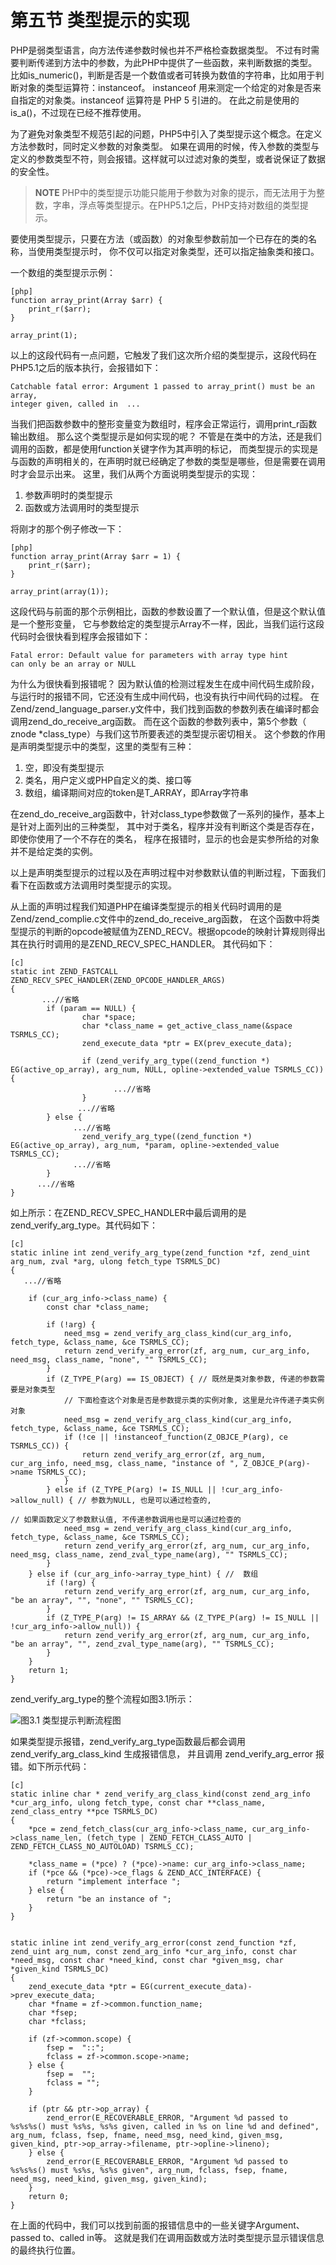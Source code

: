 # 第五节 类型提示的实现

PHP是弱类型语言，向方法传递参数时候也并不严格检查数据类型。
不过有时需要判断传递到方法中的参数，为此PHP中提供了一些函数，来判断数据的类型。
比如is_numeric()，判断是否是一个数值或者可转换为数值的字符串，比如用于判断对象的类型运算符：instanceof。
instanceof 用来测定一个给定的对象是否来自指定的对象类。instanceof 运算符是 PHP 5 引进的。
在此之前是使用的is_a()，不过现在已经不推荐使用。

为了避免对象类型不规范引起的问题，PHP5中引入了类型提示这个概念。在定义方法参数时，同时定义参数的对象类型。
如果在调用的时候，传入参数的类型与定义的参数类型不符，则会报错。这样就可以过滤对象的类型，或者说保证了数据的安全性。

>**NOTE**
>PHP中的类型提示功能只能用于参数为对象的提示，而无法用于为整数，字串，浮点等类型提示。在PHP5.1之后，PHP支持对数组的类型提示。

要使用类型提示，只要在方法（或函数）的对象型参数前加一个已存在的类的名称，当使用类型提示时，
你不仅可以指定对象类型，还可以指定抽象类和接口。

一个数组的类型提示示例：

    [php]
    function array_print(Array $arr) {
        print_r($arr);
    }

    array_print(1);

以上的这段代码有一点问题，它触发了我们这次所介绍的类型提示，这段代码在PHP5.1之后的版本执行，会报错如下：
    
    Catchable fatal error: Argument 1 passed to array_print() must be an array, 
    integer given, called in  ...

当我们把函数参数中的整形变量变为数组时，程序会正常运行，调用print_r函数输出数组。
那么这个类型提示是如何实现的呢？
不管是在类中的方法，还是我们调用的函数，都是使用function关键字作为其声明的标记，
而类型提示的实现是与函数的声明相关的，在声明时就已经确定了参数的类型是哪些，但是需要在调用时才会显示出来。
这里，我们从两个方面说明类型提示的实现：

1. 参数声明时的类型提示
2. 函数或方法调用时的类型提示

将刚才的那个例子修改一下：

    [php]
    function array_print(Array $arr = 1) {
        print_r($arr);
    }

    array_print(array(1));

这段代码与前面的那个示例相比，函数的参数设置了一个默认值，但是这个默认值是一个整形变量，
它与参数给定的类型提示Array不一样，因此，当我们运行这段代码时会很快看到程序会报错如下：

    Fatal error: Default value for parameters with array type hint 
    can only be an array or NULL

为什么为很快看到报错呢？
因为默认值的检测过程发生在成中间代码生成阶段，与运行时的报错不同，它还没有生成中间代码，也没有执行中间代码的过程。
在Zend/zend_language_parser.y文件中，我们找到函数的参数列表在编译时都会调用zend_do_receive_arg函数。
而在这个函数的参数列表中，第5个参数（ znode *class_type）与我们这节所要表述的类型提示密切相关。
这个参数的作用是声明类型提示中的类型，这里的类型有三种：

1. 空，即没有类型提示
1. 类名，用户定义或PHP自定义的类、接口等
1. 数组，编译期间对应的token是T_ARRAY，即Array字符串

在zend_do_receive_arg函数中，针对class_type参数做了一系列的操作，基本上是针对上面列出的三种类型，
其中对于类名，程序并没有判断这个类是否存在，即使你使用了一个不存在的类名，
程序在报错时，显示的也会是实参所给的对象并不是给定类的实例。

以上是声明类型提示的过程以及在声明过程中对参数默认值的判断过程，下面我们看下在函数或方法调用时类型提示的实现。

从上面的声明过程我们知道PHP在编译类型提示的相关代码时调用的是Zend/zend_complie.c文件中的zend_do_receive_arg函数，
在这个函数中将类型提示的判断的opcode被赋值为ZEND_RECV。根据opcode的映射计算规则得出其在执行时调用的是ZEND_RECV_SPEC_HANDLER。
其代码如下：

    [c]
    static int ZEND_FASTCALL  ZEND_RECV_SPEC_HANDLER(ZEND_OPCODE_HANDLER_ARGS)
    {
           ...//省略
            if (param == NULL) {
                    char *space;
                    char *class_name = get_active_class_name(&space TSRMLS_CC);
                    zend_execute_data *ptr = EX(prev_execute_data);

                    if (zend_verify_arg_type((zend_function *) EG(active_op_array), arg_num, NULL, opline->extended_value TSRMLS_CC)) {
                           ...//省略
                    }
                   ...//省略
            } else {
                  ...//省略
                    zend_verify_arg_type((zend_function *) EG(active_op_array), arg_num, *param, opline->extended_value TSRMLS_CC);
                  ...//省略
            }
          ...//省略
    }

如上所示：在ZEND_RECV_SPEC_HANDLER中最后调用的是zend_verify_arg_type。其代码如下：

    [c]
    static inline int zend_verify_arg_type(zend_function *zf, zend_uint arg_num, zval *arg, ulong fetch_type TSRMLS_DC)
    {
       ...//省略

        if (cur_arg_info->class_name) {
            const char *class_name;

            if (!arg) {
                need_msg = zend_verify_arg_class_kind(cur_arg_info, fetch_type, &class_name, &ce TSRMLS_CC);
                return zend_verify_arg_error(zf, arg_num, cur_arg_info, need_msg, class_name, "none", "" TSRMLS_CC);
            }
            if (Z_TYPE_P(arg) == IS_OBJECT) { // 既然是类对象参数, 传递的参数需要是对象类型
				// 下面检查这个对象是否是参数提示类的实例对象, 这里是允许传递子类实例对象
                need_msg = zend_verify_arg_class_kind(cur_arg_info, fetch_type, &class_name, &ce TSRMLS_CC);
                if (!ce || !instanceof_function(Z_OBJCE_P(arg), ce TSRMLS_CC)) {
                    return zend_verify_arg_error(zf, arg_num, cur_arg_info, need_msg, class_name, "instance of ", Z_OBJCE_P(arg)->name TSRMLS_CC);
                }
            } else if (Z_TYPE_P(arg) != IS_NULL || !cur_arg_info->allow_null) { // 参数为NULL, 也是可以通过检查的,
			                                                                    // 如果函数定义了参数默认值, 不传递参数调用也是可以通过检查的
                need_msg = zend_verify_arg_class_kind(cur_arg_info, fetch_type, &class_name, &ce TSRMLS_CC);
                return zend_verify_arg_error(zf, arg_num, cur_arg_info, need_msg, class_name, zend_zval_type_name(arg), "" TSRMLS_CC);
            }
        } else if (cur_arg_info->array_type_hint) { //  数组
            if (!arg) {
                return zend_verify_arg_error(zf, arg_num, cur_arg_info, "be an array", "", "none", "" TSRMLS_CC);
            }
            if (Z_TYPE_P(arg) != IS_ARRAY && (Z_TYPE_P(arg) != IS_NULL || !cur_arg_info->allow_null)) {
                return zend_verify_arg_error(zf, arg_num, cur_arg_info, "be an array", "", zend_zval_type_name(arg), "" TSRMLS_CC);
            }
        }
        return 1;
    }

zend_verify_arg_type的整个流程如图3.1所示：

![图3.1 类型提示判断流程图](../images/chapt03/03-05-01-type-hint.jpg)

如果类型提示报错，zend_verify_arg_type函数最后都会调用 zend_verify_arg_class_kind  生成报错信息，
并且调用 zend_verify_arg_error 报错。如下所示代码：

    [c]
    static inline char * zend_verify_arg_class_kind(const zend_arg_info *cur_arg_info, ulong fetch_type, const char **class_name, zend_class_entry **pce TSRMLS_DC)
    {
        *pce = zend_fetch_class(cur_arg_info->class_name, cur_arg_info->class_name_len, (fetch_type | ZEND_FETCH_CLASS_AUTO | ZEND_FETCH_CLASS_NO_AUTOLOAD) TSRMLS_CC);

        *class_name = (*pce) ? (*pce)->name: cur_arg_info->class_name;
        if (*pce && (*pce)->ce_flags & ZEND_ACC_INTERFACE) {
            return "implement interface ";
        } else {
            return "be an instance of ";
        }
    }


    static inline int zend_verify_arg_error(const zend_function *zf, zend_uint arg_num, const zend_arg_info *cur_arg_info, const char *need_msg, const char *need_kind, const char *given_msg, char *given_kind TSRMLS_DC)
    {
        zend_execute_data *ptr = EG(current_execute_data)->prev_execute_data;
        char *fname = zf->common.function_name;
        char *fsep;
        char *fclass;

        if (zf->common.scope) {
            fsep =  "::";
            fclass = zf->common.scope->name;
        } else {
            fsep =  "";
            fclass = "";
        }

        if (ptr && ptr->op_array) {
            zend_error(E_RECOVERABLE_ERROR, "Argument %d passed to %s%s%s() must %s%s, %s%s given, called in %s on line %d and defined", arg_num, fclass, fsep, fname, need_msg, need_kind, given_msg, given_kind, ptr->op_array->filename, ptr->opline->lineno);
        } else {
            zend_error(E_RECOVERABLE_ERROR, "Argument %d passed to %s%s%s() must %s%s, %s%s given", arg_num, fclass, fsep, fname, need_msg, need_kind, given_msg, given_kind);
        }
        return 0;
    }

在上面的代码中，我们可以找到前面的报错信息中的一些关键字Argument、 passed to、called in等。
这就是我们在调用函数或方法时类型提示显示错误信息的最终执行位置。

 
